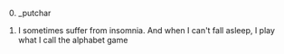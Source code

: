 0. _putchar

1. I sometimes suffer from insomnia. And when I can't fall asleep, I play what I call the alphabet game

